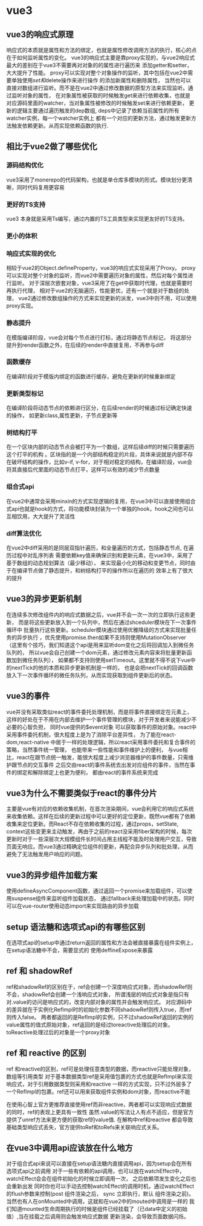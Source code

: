# vue3

## vue3的响应式原理

响应式的本质就是属性和方法的绑定，也就是属性修改调用方法的执行，核心的点在于如何监听属性的变化。
vue3的响应式主要是靠proxy实现的，与vue2响应式最大的差别在于vue3不需要再对对象的的属性进行遍历来
添加getter和setter，大大提升了性能。
proxy可以实现对整个对象操作的监听，其中包括在vue2中需要单独使用$set和$delete操作来进行操作
的添加新属性和删除属性，
当然也可以
直接对数组进行监听。而不是在vue2中通过修改数据的原型方法来实现监听。通过监听对象的属性，
在对象属性被获取的时候触发get来进行依赖收集，也就是
对应源码里面的watcher，当对象属性被修改的时候触发set来进行依赖更新，
更新的逻辑主要通过遍历触发的dep数组, deps中记录了依赖当前属性的所有watcher实例，每一个watcher实例上
都有一个对应的更新方法，通过触发更新方法触发依赖更新。从而实现依赖函数的执行.


## 相比于vue2做了哪些优化
### 源码结构优化
vue3采用了monerepo的代码架构，也就是单仓库多模块的形式。模块划分更清晰，同时代码复用更容易
### 更好的TS支持
vue3 本身就是采用Ts编写，通过内置的TS工具类型来实现更友好的TS支持。
### 更小的体积
### 响应式实现的优化

相较于vue2的Object.defineProperty，vue3的响应式实现采用了Proxy。
proxy可以实现对整个对象的监听，而vue2中需要遍历对象的属性，然后对每个属性进行监听。
对于深层次嵌套对象，vue3采用了在get中获取时代理，也就是需要时再执行代理，
相对于vue2的无脑遍历，性能更优，还有一个就是对于数组的处理，
vue2通过修改数组操作的方式来实现更新的派发，vue3中则不用，可以使用proxy实现。

### 静态提升
在模版编译阶段，vue会对每个节点进行打标，通过将静态节点标记，
将这部分提升到render函数之外，在后续的render中直接复用，不再参与diff
### 函数缓存
在编译阶段对于模版内绑定的函数进行缓存，避免在更新的时候重新绑定

### 更新类型标记
在编译阶段将动态节点的依赖进行区分，在后续render的时候通过标记确定快速的操作，
如更新class,属性更新，子节点更新等

### 树结构打平
在一个区块内部的动态节点会被打平为一个数组，这样后续diff的时候只需要遍历这个打平的机构
。区块指的是一个内部结构稳定的片段，具体来说就是内部不存在破坏结构的操作，比如v-if, 
v-for，对于相对稳定的结构，在编译阶段，vue会将其直接后代里面的动态节点打平，这样可以有效的减少节点数量

### 组合式api
在vue2中通常会采用minxin的方式实现逻辑的复用，在vue3中可以直接使用组合式api也就是hook的方式，将功能模块封装为一个单独的hook，hook之间也可以互相饮用，大大提升了灵活性

### diff算法优化
在vue2中diff采用的是同层双指针遍历，和全量遍历的方式，包括静态节点, 在遍历过程中对乱序列表
需要依赖key值来确保识别和更新元素，在vue3中，采用了基于数组的动态规划算法（最少移动），
来实现最小化的移动和变更节点，同时由于在编译节点做了静态提升，和树结构打平的操作所以在遍历的
效率上有了很大的提升
## vue3的异步更新机制
在连续多次修改组件内的响应式数据之后，vue并不会一次一次的立即执行这些更新，
而是将这些更新放入到一个队列中，然后在通过shceduler模块在下一次事件循环中
批量执行这些更新。scheduler模块通过使用优雅降级的方式来实现批量任务的异步执行
，优先使用promise.then如果不支持则使用MutationObserver
（这里有个技巧，我们知道这个api是用来监听dom变化之后将回调加入到微任务队列的，
所以vue会自己创建一个dom元素，通过修改元素内容来将批量更新函数加到微任务队列），
如果都不支持则使用setTimeout。这里就不得不说下vue中的nextTick的他的本质和异步更新机制是一样的，
也是会把nextTick的回调函数放入下一次事件循环的微任务队列，从而实现获取到组件更新后的状态。
## vue3的事件
vue并没有采取类似react的事件委托处理机制，而是将事件直接绑定在元素上，
这样的好处在于不用在内部去维护一个事件管理的模块，对于开发者来说能减少不必要的心智负担，
同时vue提供的$event对象
可以获取事件的原始对象。react中采用事件委托机制，很大程度上是为了消除平台差异性，
为了能在react-dom,react-native
中居于一样的处理逻辑，所以react采用事件委托和复合事件的策略，当然事件统一管理，
也能带来一些性能和事件维护上的便利，
与vue相比，react在跟节点统一触发，能很大程度上减少浏览器维护的事件数量，只需维护跟节点的交互事件
之后交由react的事件系统去出发对应组件的事件，当然在事件的绑定和解除绑定上也更为便利，
都由react的事件系统来完成
## vue3为什么不需要类似于react的事件分片
主要是vue有对应的依赖收集机制，在首次渲染期间，vue会利用它的响应式系统来收集依赖。这样在后续的更新过程中可以更好的定位更新，既然vue都有了依赖收集来定位更新。而React不存在依赖收集的过程，通过props，setState, context这些变更来主动触发，再由于之前的react没采用fiber架构的时候，每次更新时对于一些深层次大规模组件长时间占用主线程不能及时处理用户交互，导致页面无响应。而vue3通过精确定位组件的更新，再配合异步队列和批处理，从而避免了无法触发用户响应的问题。
## vue3的异步组件加载方案
使用defineAsyncComponent函数，通过返回一个promise来加载组件，可以使用suspense组件来监听组件加载状态，
通过fallback来处理加载中的状态。同时可以在vue-router使用动态import来实现路由的异步加载
## setup 语法糖和选项式api的有哪些区别
在选项式api的setup中通过return返回的属性和方法会被直接暴露在组件实例上，在setup语法糖中不会，需要显式的
使用deffineExpose来暴露

## ref 和 shadowRef

ref和shadowRef的区别在于，ref会创建一个深度响应式对象，而shadowRef则不会，shadowRef会创建一个浅响应式对象，
所谓浅层的响应式对象是指只有对.value的访问是响应式的，改变内部对象的属性并会触发响应式。
对应源码中的差异就在于实例化RefImpl时的初始化参数不同shadowRef则传入true，而ref则传入false。
两者都返回的是RefImpl的实例，只不过shadowRef返回的实例的value属性的值式原始对象，ref返回的是经过toreactive处理后的对象。
toReactive处理过后的对象是一个proxy对象


## ref 和 reactive 的区别

ref 和reactive的区别，ref可是处理任意类型的数据，而reactive只能处理对象，数组等引用类型
对于基本数据类型ref是采用值包裹的方式也就是RefImpl来实现响应式，对于引用数据类型则采用和reactive
一样的方式实现，只不过外层多了一个RefImpl的包裹。ref还可以用来获取组件实例和dom对象，而reactive不能

在使用心智上官方更推荐直接使用ref而非reactive，两者都可以实现响应式数据的同时，ref的表现上更具有一致性
虽然.value的写法让人有点不适应，但是官方提供了unref方法来更方便的获取ref的value值. 在解构中ref和reactive
都会导致基础类型响应式丢失，官方提供toRef和toRefs来关联响应式关系。


## 在vue3中调用api应该放在什么地方

对于组合式api来说可以直接在setup语法糖内直接调用api，因为setup会在所有选项式api之前调用
对于一些有依赖的api调用，也可以放在watchEffect中，watchEffect会会在组件初始化的时候立即调用一次，
之后依赖项发生变化之后也会重新出发
同时你也可以手动去控制watchEffect的调用时机，通过watchEffect的flush参数来控制(post 组件渲染之后，
sync 立即执行，默认 组件渲染之前)。当然也有人在onMounted中调用，这就和在vue2中的mouted中调用是一样的
我们知道mounted生命周期执行的时候是组件已经挂载了（已data中定义的初始值）,当在挂载之后调用则会触发响应式数据
更新渲染，会导致页面数据闪烁。
